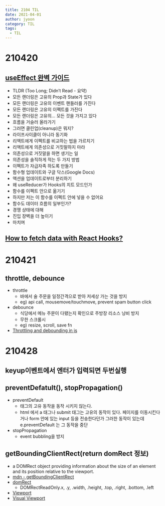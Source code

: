 ```yaml
---
title: 2104 TIL
date: 2021-04-01
author: jyoon
category: TIL
tags:
  - TIL
---
```



# 210420
## [useEffect 완벽 가이드](https://rinae.dev/posts/a-complete-guide-to-useeffect-ko)
  * TLDR (Too Long; Didn’t Read - 요약)
  * 모든 랜더링은 고유의 Prop과 State가 있다
  * 모든 랜더링은 고유의 이벤트 핸들러를 가진다
  * 모든 랜더링은 고유의 이펙트를 가진다
  * 모든 랜더링은 고유의… 모든 것을 가지고 있다
  * 흐름을 거슬러 올라가기
  * 그러면 클린업(cleanup)은 뭐지?
  * 라이프사이클이 아니라 동기화
  * 리액트에게 이펙트를 비교하는 법을 가르치기
  * 리액트에게 의존성으로 거짓말하지 마라
  * 의존성으로 거짓말을 하면 생기는 일
  * 의존성을 솔직하게 적는 두 가지 방법
  * 이펙트가 자급자족 하도록 만들기
  * 함수형 업데이트와 구글 닥스(Google Docs)
  * 액션을 업데이트로부터 분리하기
  * 왜 useReducer가 Hooks의 치트 모드인가
  * 함수를 이펙트 안으로 옮기기
  * 하지만 저는 이 함수를 이펙트 안에 넣을 수 없어요
  * 함수도 데이터 흐름의 일부인가?
  * 경쟁 상태에 대해
  * 진입 장벽을 더 높이기
  * 마치며

## [How to fetch data with React Hooks?](https://www.robinwieruch.de/react-hooks-fetch-data)

# 210421
## throttle, debounce
  - throttle
    - 바에서 술 주문을 일정간격으로 받아 저세상 가는 것을 방지
    - eg) api call, mousemove/touchmove, prevent spam button click
  - debounce
    - 식당에서 메뉴 주문이 다됐는지 확인으로 주방장 리소스 낭비 방지
    - 무한 스크롤시 
    - eg) resize, scroll, save fn
  - [Throttling and debounding in js](https://codeburst.io/throttling-and-debouncing-in-javascript-b01cad5c8edf)


# 210428
## keyup이벤트에서 엔터가 입력되면 두번실행
## preventDefatult(), stopPropagation()
  - preventDefault
    - 태그의 고유 동작을 동작 시키지 않는다.
    - html 에서 a 태그나 submit 태그는 고유의 동작이 있다. 페이지를 이동시킨다거나 form 안에 있는 input 등을 전송한다던가 그러한 동작이 있는데 e.preventDefault 는 그 동작을 중단
  - stopPropagation
    - event bubbling을 방지

## getBoundingClientRect(return domRect 정보)
  * a DOMRect object providing information about the size of an element and its position relative to the viewport.
  * [mdn - getBoundingClientRect](https://developer.mozilla.org/en-US/docs/Web/API/Element/getBoundingClientRect)
  * [domRect](https://developer.mozilla.org/en-US/docs/Web/API/DOMRect)
    - DOMRectReadOnly.x, .y, .width, .height, .top, .right, .bottom, .left
  * [Viewport](https://developer.mozilla.org/en-US/docs/Glossary/Viewport)
  * [Visual Viewport](https://developer.mozilla.org/en-US/docs/Glossary/Visual_Viewport)